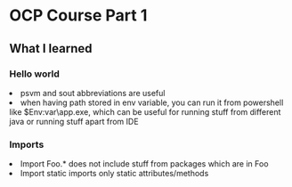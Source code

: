 <h1>OCP Course Part 1</h1>

<h2>What I learned</h2>
<h3>Hello world</h3>
    <li>psvm and sout abbreviations are useful</li>
    <li>when having path stored in env variable, you can run it from powershell like $Env:var\app.exe, which can be useful for running stuff from different java or running stuff apart from IDE</li>
<h3>Imports</h3>
    <li>Import Foo.* does not include stuff from packages which are in Foo</li>
    <li>Import static imports only static attributes/methods</li>

